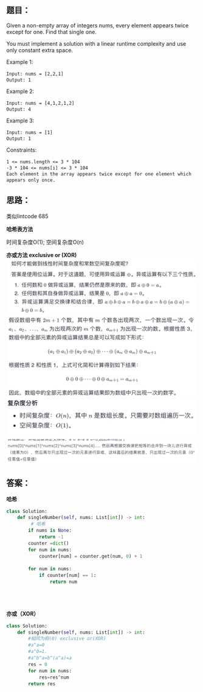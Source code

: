 ## 题目：

Given a non-empty array of integers nums, every element appears twice except for one. Find that single one.

You must implement a solution with a linear runtime complexity and use only constant extra space.

Example 1:
```
Input: nums = [2,2,1]
Output: 1
```
Example 2:
```
Input: nums = [4,1,2,1,2]
Output: 4
```
Example 3:
```
Input: nums = [1]
Output: 1
```
 
Constraints:
```
1 <= nums.length <= 3 * 104
-3 * 104 <= nums[i] <= 3 * 104
Each element in the array appears twice except for one element which appears only once.
```

## 思路：
类似lintcode 685

**哈希表方法**

时间复杂度O(1); 空间复杂度O(n)

**亦或方法 exclusive or (XOR)**
![a](https://github.com/SSRRBB/Leetcode/blob/main/Images/153.png)
![a](https://github.com/SSRRBB/Leetcode/blob/main/Images/154.png)
![a](https://github.com/SSRRBB/Leetcode/blob/main/Images/155.png)
![a](https://github.com/SSRRBB/Leetcode/blob/main/Images/156.png)




## 答案：
**哈希**
```Python
class Solution:
    def singleNumber(self, nums: List[int]) -> int:
         # 哈希
        if nums is None:
            return -1
        counter =dict()
        for num in nums:
            counter[num] = counter.get(num, 0) + 1
            
        for num in nums:
            if counter[num] == 1:
                return num
    




```

**亦或（XOR）**
```python
class Solution:
    def singleNumber(self, nums: List[int]) -> int:
        #相同为假(0) exclusive or(XOR)
        #a^a=0
        #a^0=1.
        #a^b^a=b^(a^a)=a
        res = 0        
        for num in nums:
            res=res^num
        return res

```
